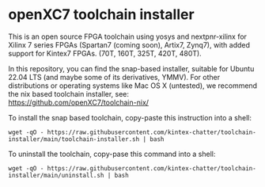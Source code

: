 # openXC7 toolchain installer

This is an open source FPGA toolchain using yosys and nextpnr-xilinx for 
Xilinx 7 series FPGAs (Spartan7 (coming soon), Artix7, Zynq7),
with added support for Kintex7 FPGAs. (70T, 160T, 325T, 420T, 480T).

In this repository, you can find the snap-based installer, suitable
for Ubuntu 22.04 LTS (and maybe some of its derivatives, YMMV).
For other distributions or operating systems like Mac OS X (untested),
we recommend the nix based toolchain installer, see:
https://github.com/openXC7/toolchain-nix/

To install the snap based toolchain, copy-paste this instruction into a shell:
```
wget -qO - https://raw.githubusercontent.com/kintex-chatter/toolchain-installer/main/toolchain-installer.sh | bash
```

To uninstall the toolchain, copy-pase this command into a shell:
```
wget -qO - https://raw.githubusercontent.com/kintex-chatter/toolchain-installer/main/uninstall.sh | bash
```
